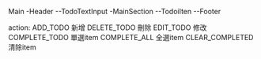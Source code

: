 Main
  -Header
    --TodoTextInput
  -MainSection
    --TodoiIten
    --Footer

action:
  ADD_TODO        新增
  DELETE_TODO     刪除
  EDIT_TODO       修改
  COMPLETE_TODO   單選item
  COMPLETE_ALL    全選item
  CLEAR_COMPLETED 清除item
